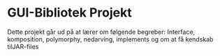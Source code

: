 # GUI-Bibliotek Projekt
 Dette projekt går ud på at lærer om følgende begreber: Interface, komposition, polymorphy, nedarving, implements og om at få kendskab tilJAR-files

